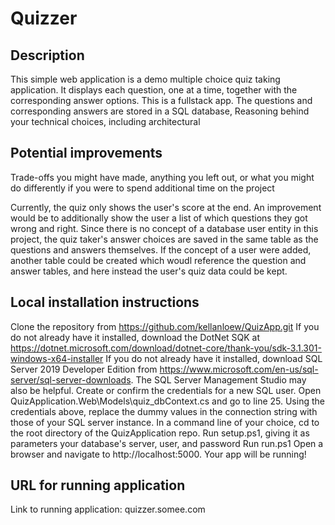 # Quizzer

## Description
This simple web application is a demo multiple choice quiz taking application. It displays each question, one at a time, together with the corresponding answer options.
This is a fullstack app. The questions and corresponding answers are stored in a SQL database, 
Reasoning behind your technical choices, including architectural

## Potential improvements
Trade-offs you might have made, anything you left out, or what you might do differently if you were to spend additional time on the project

Currently, the quiz only shows the user's score at the end. An improvement would be to additionally show the user a list of which questions they got wrong and right.
Since there is no concept of a database user entity in this project, the quiz taker's answer choices are saved in the same table as the questions and answers themselves. If the concept of a user were added, another table could be created which woudl reference the question and answer tables, and here instead the user's quiz data could be kept.

## Local installation instructions
Clone the repository from https://github.com/kellanloew/QuizApp.git
If you do not already have it installed, download the DotNet SQK at https://dotnet.microsoft.com/download/dotnet-core/thank-you/sdk-3.1.301-windows-x64-installer
If you do not already have it installed, download SQL Server 2019 Developer Edition from https://www.microsoft.com/en-us/sql-server/sql-server-downloads. The SQL Server Management Studio may also be helpful.
Create or confirm the credentials for a new SQL user.
Open QuizApplication.Web\Models\quiz_dbContext.cs and go to line 25. Using the credentials above, replace the dummy values in the connection string with those of your SQL server instance.
In a command line of your choice, cd to the root directory of the QuizApplication repo.
Run setup.ps1, giving it as parameters your database's server, user, and password
Run run.ps1
Open a browser and navigate to http://localhost:5000. Your app will be running!

## URL for running application
Link to running application: quizzer.somee.com
